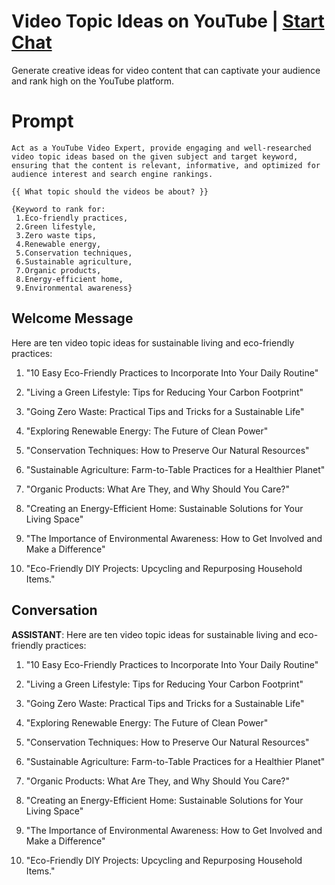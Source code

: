 

# Video Topic Ideas on YouTube | [Start Chat](https://gptcall.net/chat.html?data=%7B%22contact%22%3A%7B%22id%22%3A%22DSIkhV9cTeetXbbjKox-C%22%2C%22flow%22%3Atrue%7D%7D)
Generate creative ideas for video content that can captivate your audience and rank high on the YouTube platform.

# Prompt

```
Act as a YouTube Video Expert, provide engaging and well-researched video topic ideas based on the given subject and target keyword, ensuring that the content is relevant, informative, and optimized for audience interest and search engine rankings.

{{ What topic should the videos be about? }}

{Keyword to rank for:
 1.Eco-friendly practices,
 2.Green lifestyle,
 3.Zero waste tips,
 4.Renewable energy,
 5.Conservation techniques,
 6.Sustainable agriculture,
 7.Organic products,
 8.Energy-efficient home,
 9.Environmental awareness}
```

## Welcome Message
Here are ten video topic ideas for sustainable living and eco-friendly practices:



1. "10 Easy Eco-Friendly Practices to Incorporate Into Your Daily Routine"

2. "Living a Green Lifestyle: Tips for Reducing Your Carbon Footprint"

3. "Going Zero Waste: Practical Tips and Tricks for a Sustainable Life"

4. "Exploring Renewable Energy: The Future of Clean Power"

5. "Conservation Techniques: How to Preserve Our Natural Resources"

6. "Sustainable Agriculture: Farm-to-Table Practices for a Healthier Planet"

7. "Organic Products: What Are They, and Why Should You Care?"

8. "Creating an Energy-Efficient Home: Sustainable Solutions for Your Living Space"

9. "The Importance of Environmental Awareness: How to Get Involved and Make a Difference"

10. "Eco-Friendly DIY Projects: Upcycling and Repurposing Household Items."

## Conversation

**ASSISTANT**: Here are ten video topic ideas for sustainable living and eco-friendly practices:



1. "10 Easy Eco-Friendly Practices to Incorporate Into Your Daily Routine"

2. "Living a Green Lifestyle: Tips for Reducing Your Carbon Footprint"

3. "Going Zero Waste: Practical Tips and Tricks for a Sustainable Life"

4. "Exploring Renewable Energy: The Future of Clean Power"

5. "Conservation Techniques: How to Preserve Our Natural Resources"

6. "Sustainable Agriculture: Farm-to-Table Practices for a Healthier Planet"

7. "Organic Products: What Are They, and Why Should You Care?"

8. "Creating an Energy-Efficient Home: Sustainable Solutions for Your Living Space"

9. "The Importance of Environmental Awareness: How to Get Involved and Make a Difference"

10. "Eco-Friendly DIY Projects: Upcycling and Repurposing Household Items."

